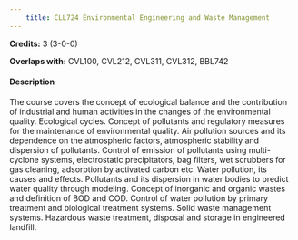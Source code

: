 ```yaml
---
    title: CLL724 Environmental Engineering and Waste Management
---
```

**Credits:** 3 (3-0-0)



**Overlaps with:** CVL100, CVL212, CVL311, CVL312, BBL742

#### Description 
The course covers the concept of ecological balance and the contribution of industrial and human activities in the changes of the environmental quality. Ecological cycles. Concept of pollutants and regulatory measures for the maintenance of environmental quality. Air pollution sources and its dependence on the atmospheric factors, atmospheric stability and dispersion of pollutants. Control of emission of pollutants using multi-cyclone systems, electrostatic precipitators, bag filters, wet scrubbers for gas cleaning, adsorption by activated carbon etc. Water pollution, its causes and effects. Pollutants and its dispersion in water bodies to predict water quality through modeling. Concept of inorganic and organic wastes and definition of BOD and COD. Control of water pollution by primary treatment and biological treatment systems. Solid waste management systems. Hazardous waste treatment, disposal and storage in engineered landfill.